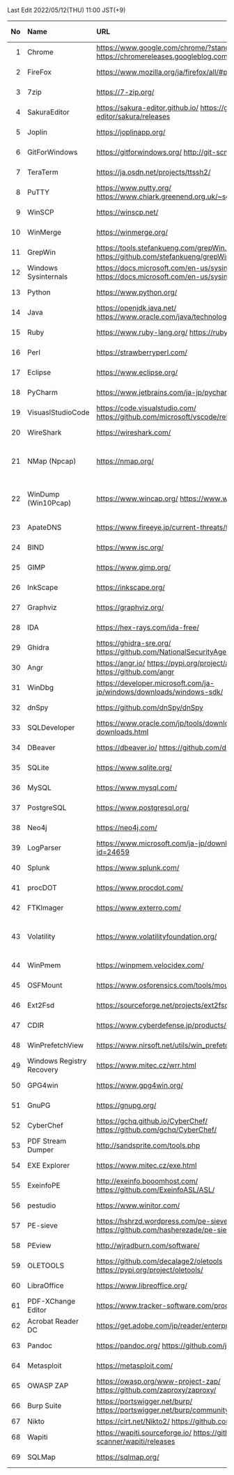 <!-- since 2022/04/12 -->
Last Edit 2022/05/12(THU) 11:00 JST(+9)

|No|Name|URL|Latest Version|Release Date|
|--:|:--|:--|:--|:--|
|  1|Chrome| https://www.google.com/chrome/?standalone=1  https://chromereleases.googleblog.com/ | 101.0.4951.64 | 2022-05-10 |
|  2|FireFox| https://www.mozilla.org/ja/firefox/all/#product-desktop-release | 100.0 | 2022-05-03 |
|  3|7zip| https://7-zip.org/ | 21.07 | 2021-12-26 |
|  4|SakuraEditor| https://sakura-editor.github.io/   https://github.com/sakura-editor/sakura/releases | 2.4.1 | 2020-05-30 |
|  5|Joplin | https://joplinapp.org/ | 2.7.15 | 2022-03-17 |
|  6|GitForWindows| https://gitforwindows.org/   http://git-scm.com/ | 2.36.1 | 2022-05-09 |
|  7|TeraTerm| https://ja.osdn.net/projects/ttssh2/ | 4.106 | 2021-06-05 |
|  8|PuTTY| https://www.putty.org/   https://www.chiark.greenend.org.uk/~sgtatham/putty/latest.html | 0.76 | 2021-07-17 |
|  9|WinSCP| https://winscp.net/ | 5.19.6 | 2022-02-22 |
| 10|WinMerge| https://winmerge.org/ | 2.16.20 | 2022-04-27 |
| 11|GrepWin| https://tools.stefankueng.com/grepWin.html   https://github.com/stefankueng/grepWin/releases | 2.0.10 | 2022-02-19 |
| 12|Windows Sysinternals| https://docs.microsoft.com/en-us/sysinternals/   https://docs.microsoft.com/en-us/sysinternals/downloads/ | - | 2022-05-12 |
| 13|Python| https://www.python.org/ | 3.9.12 3.10.4 | 2022-03-24 |
| 14|Java| https://openjdk.java.net/   https://www.oracle.com/java/technologies/downloads/ | 17.0.3 18.0.1 | 2022-04-19 |
| 15|Ruby| https://www.ruby-lang.org/   https://rubyinstaller.org/ |3.1.2 | 2022-04-20 |
| 16|Perl| https://strawberryperl.com/ | 5.32.1.1 | 2021-01-24|
| 17|Eclipse| https://www.eclipse.org/ | 2022-03 | 2022-03-16 |
| 18|PyCharm| https://www.jetbrains.com/ja-jp/pycharm/ | 2022.1 | 2022-04-13 |
| 19|VisuaslStudioCode| https://code.visualstudio.com/   https://github.com/microsoft/vscode/releases | 1.67.1 | 2022-05-06 |
| 20|WireShark| https://wireshark.com/ | 3.6.5 | 2022-05-05 |
| 21|NMap (Npcap)| https://nmap.org/ | 7.92 1.60 | 2021-08-07 2021-12-06 |
| 22|WinDump (Win10Pcap)| https://www.wincap.org/ https://www.win10pcap.org/ja/ | 3.9.5 10.2 | 2006-12-06 2015-10-08 |
| 23|ApateDNS| https://www.fireeye.jp/current-threats/freeware/apatedns.html | 1.0 | 2011-09-29 |
| 24|BIND| https://www.isc.org/ | 9.16.28 | 2022-04 |
| 25|GIMP| https://www.gimp.org/ | 2.10.30 | 2021-12-21 |
| 26|InkScape| https://inkscape.org/ | 1.1.2 | 2022-02-05 |
| 27|Graphviz| https://graphviz.org/ | 3.0.0 | 2022-02-26 |
| 28|IDA| https://hex-rays.com/ida-free/ | 7.7 | 2021-12-24 |
| 29|Ghidra| https://ghidra-sre.org/   https://github.com/NationalSecurityAgency/ghidra/releases | 10.1.3 | 2022-04-21 |
| 30|Angr| https://angr.io/   https://pypi.org/project/angr/   https://github.com/angr | 9.2.3 | 2022-05-11 |
| 31|WinDbg| https://developer.microsoft.com/ja-jp/windows/downloads/windows-sdk/ | Windows11SDK(10.0.22000) | 2021-10-04 |
| 32|dnSpy| https://github.com/dnSpy/dnSpy | 6.1.8 | 2020-12-08 |
| 33|SQLDeveloper| https://www.oracle.com/jp/tools/downloads/sqldev-downloads.html | 21.2.1.204.1703 | 2021-08-11 |
| 34|DBeaver| https://dbeaver.io/   https://github.com/dbeaver/dbeaver/releases | 22.0.4 | 2022-05-02 |
| 35|SQLite| https://www.sqlite.org/ | 3.38.5 | 2022-05-06 |
| 36|MySQL| https://www.mysql.com/ | 8.0.28 | 2022-01-18 |
| 37|PostgreSQL| https://www.postgresql.org/ | 14.2 | 2022-02-10 |
| 38|Neo4j| https://neo4j.com/ | 1.4.15 | 2022-04-13 |
| 39|LogParser| https://www.microsoft.com/ja-jp/download/details.aspx?id=24659 | 2.2 | 2021-02-03 |
| 40|Splunk| https://www.splunk.com/ | 8.2.6 | 2022-04-05 |
| 41|procDOT| https://www.procdot.com/ | 1.22 | 2018-08-28 |
| 42|FTKImager| https://www.exterro.com/ | 4.7.1| 2022-01-21 |
| 43|Volatility| https://www.volatilityfoundation.org/ | 2.6 3v1.0.0| 2016-12- 2020-02- |
| 44|WinPmem| https://winpmem.velocidex.com/ | 4.0 RC2 | 2020-10-12 |
| 45|OSFMount| https://www.osforensics.com/tools/mount-disk-images.html | 3.1.1000 | 2021-03-05 |
| 46|Ext2Fsd| https://sourceforge.net/projects/ext2fsd/files/ | 0.69 | 2016-07-15 |
| 47|CDIR| https://www.cyberdefense.jp/products/cdir.html | 1.3.5 | 2020-10-05 |
| 48|WinPrefetchView| https://www.nirsoft.net/utils/win_prefetch_view.html | 1.37 | 2021-10-27 |
| 49|Windows Registry Recovery| https://www.mitec.cz/wrr.html | 3.1.0 | 2021-02-16 |
| 50|GPG4win| https://www.gpg4win.org/ | 4.0.2 | 2022-04-26 |
| 51|GnuPG| https://gnupg.org/ | 2.3.4 | 2021-12-20 |
| 52|CyberChef| https://gchq.github.io/CyberChef/   https://github.com/gchq/CyberChef/ | 9.37.3 | 2022-04-14 |
| 53|PDF Stream Dumper| http://sandsprite.com/tools.php | 0.9.624 | 2010-07-21 |
| 54|EXE Explorer| https://www.mitec.cz/exe.html | 3.5.1 | 2022-01-17 |
| 55|ExeinfoPE| http://exeinfo.booomhost.com/   https://github.com/ExeinfoASL/ASL/ | 0.0.6.9 | 2022-04-20 |
| 56|pestudio| https://www.winitor.com/ | 9.32 | 2022-04-09 |
| 57|PE-sieve| https://hshrzd.wordpress.com/pe-sieve/   https://github.com/hasherezade/pe-sieve/releases | 0.3.4 | 2022-02-11 |
| 58|PEview| http://wjradburn.com/software/ | 0.9.9 | 2011-05-09 |
| 59|OLETOOLS| https://github.com/decalage2/oletools   https://pypi.org/project/oletools/ | 0.60 | 2021-06-02 |
| 60|LibraOffice| https://www.libreoffice.org/ | 7.3.3 | 2022-05-05 |
| 61|PDF-XChange Editor| https://www.tracker-software.com/product/downloads | 9.3.361.0 | 2022-04-13 |
| 62|Acrobat Reader DC| https://get.adobe.com/jp/reader/enterprise/ | 22.1.20117.0 | 2022-04_15 |
| 63|Pandoc| https://pandoc.org/   https://github.com/jgm/pandoc/ | 2.17.1.1 | 2022-02-01 |
| 64|Metasploit| https://metasploit.com/ | 6.1.42+20220511153217 | 2022-05-11 |
| 65|OWASP ZAP| https://owasp.org/www-project-zap/   https://github.com/zaproxy/zaproxy/ | 2.11.1 | 2021-12-11 |
| 66|Burp Suite| https://portswigger.net/burp/   https://portswigger.net/burp/communitydownload | 2022.3.6 | 2022-04-29 |
| 67|Nikto| https://cirt.net/Nikto2/   https://github.com/sullo/nikto/ | - | - |
| 68|Wapiti| https://wapiti.sourceforge.io/   https://github.com/wapiti-scanner/wapiti/releases | 3.1.1 | 2022-02-23 |
| 69|SQLMap| https://sqlmap.org/ | 1.6.5 | 2022-05-04 |
